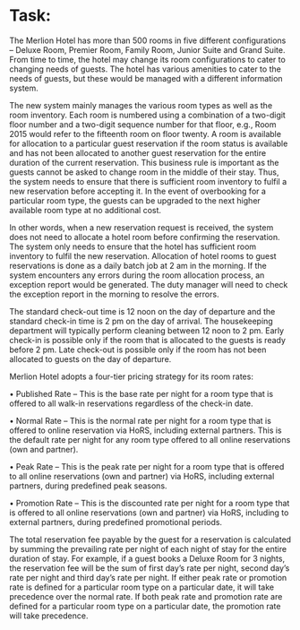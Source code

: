 # Task:
The Merlion Hotel has more than 500 rooms in five different configurations – Deluxe Room,
Premier Room, Family Room, Junior Suite and Grand Suite. From time to time, the hotel
may change its room configurations to cater to changing needs of guests. The hotel has
various amenities to cater to the needs of guests, but these would be managed with a different
information system.


The new system mainly manages the various room types as well as the room inventory. Each
room is numbered using a combination of a two-digit floor number and a two-digit sequence
number for that floor, e.g., Room 2015 would refer to the fifteenth room on floor twenty.
A room is available for allocation to a particular guest reservation if the room status is
available and has not been allocated to another guest reservation for the entire duration of the
current reservation. This business rule is important as the guests cannot be asked to change
room in the middle of their stay. Thus, the system needs to ensure that there is sufficient
room inventory to fulfil a new reservation before accepting it. In the event of overbooking for
a particular room type, the guests can be upgraded to the next higher available room type at
no additional cost.


In other words, when a new reservation request is received, the system does not need to
allocate a hotel room before confirming the reservation. The system only needs to ensure that
the hotel has sufficient room inventory to fulfil the new reservation. Allocation of hotel
rooms to guest reservations is done as a daily batch job at 2 am in the morning. If the system
encounters any errors during the room allocation process, an exception report would be
generated. The duty manager will need to check the exception report in the morning to
resolve the errors.


The standard check-out time is 12 noon on the day of departure and the standard check-in
time is 2 pm on the day of arrival. The housekeeping department will typically perform
cleaning between 12 noon to 2 pm. Early check-in is possible only if the room that is
allocated to the guests is ready before 2 pm. Late check-out is possible only if the room has
not been allocated to guests on the day of departure.



Merlion Hotel adopts a four-tier pricing strategy for its room rates:

• Published Rate – This is the base rate per night for a room type that is 
offered to all walk-in reservations regardless of the check-in date.

• Normal Rate – This is the normal rate per night for a room type that is offered to
online reservation via HoRS, including external partners. This is the default rate per
night for any room type offered to all online reservations (own and partner).


• Peak Rate – This is the peak rate per night for a room type that is offered to all online
reservations (own and partner) via HoRS, including external partners, during
predefined peak seasons.

• Promotion Rate – This is the discounted rate per night for a room type that is offered
to all online reservations (own and partner) via HoRS, including to external partners,
during predefined promotional periods.


The total reservation fee payable by the guest for a reservation is calculated by summing the
prevailing rate per night of each night of stay for the entire duration of stay. For example, if a
guest books a Deluxe Room for 3 nights, the reservation fee will be the sum of first day’s rate
per night, second day’s rate per night and third day’s rate per night. If either peak rate or
promotion rate is defined for a particular room type on a particular date, it will take
precedence over the normal rate. If both peak rate and promotion rate are defined for a
particular room type on a particular date, the promotion rate will take precedence.
